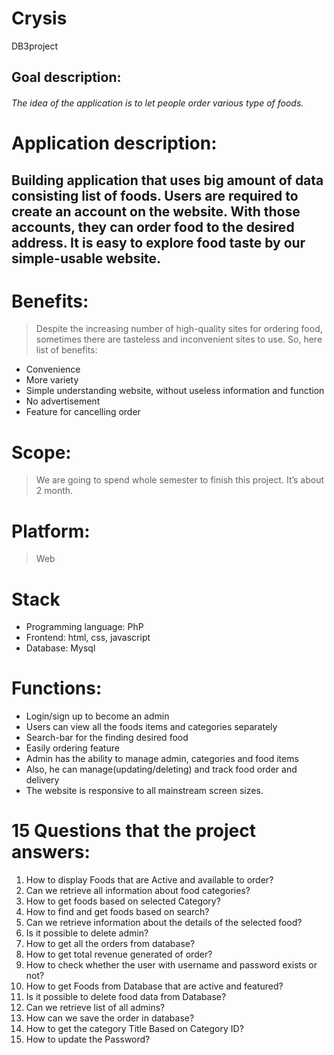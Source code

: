 # Crysis
DB3project

## Goal description:

###### The idea of the application is to let people order various type of foods.

# Application description:

## Building application that uses big amount of data consisting list of foods. Users are required to create an account on the website. With those accounts, they can order food to the desired address. It is easy to explore food taste by our simple-usable website.

# Benefits:
> Despite the increasing number of high-quality sites for ordering food, sometimes there are tasteless and inconvenient sites to use. So, here list of benefits:
-	Convenience
-	More variety
-	Simple understanding website, without useless information and function
-	No advertisement
-	Feature for cancelling order

# Scope:

> We are going to spend whole semester to finish this project. It’s about 2 month.

# Platform: 

> Web

# Stack

-	Programming language:  PhP
-	Frontend: html, css, javascript
-	Database: Mysql

# Functions:
-	Login/sign up to become an admin
-	Users can view all the foods items and categories separately
-	Search-bar for the finding desired food
-	Easily ordering feature
-	Admin has the ability to manage admin, categories and food items
-	Also, he can  manage(updating/deleting) and track food order and delivery
-	The website is responsive to all mainstream screen sizes.

# 15 Questions that the project answers:

1. How to display Foods that are Active and available to order?
2. Can we retrieve all information about food categories?
3. How to get foods based on selected Category?
4. How to find and get foods based on search?
5. Can we retrieve information about the details of the selected food?
6. Is it possible to delete admin?
7. How to get all the orders from database?
8. How to get total revenue generated of order?
9. How to check whether the user with username and password exists or not?
10. How to get Foods from Database that are active and featured?
11. Is it possible to delete food data from Database?
12. Can we retrieve list of all admins?
13. How can we save the order in database?
14. How to get the category Title Based on Category ID?
15. How to update the Password?
